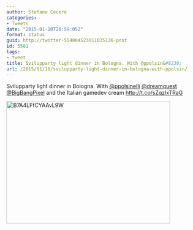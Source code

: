 ```yaml
---
author: Stefano Cecere
categories:
- Tweets
date: "2015-01-10T20:59:05Z"
format: status
guid: http://twitter-554004523011035136-post
id: 5581
tags:
- tweet
title: Svilupparty light dinner in Bologna. With @ppolsin&#8230;
url: /2015/01/10/svilupparty-light-dinner-in-bologna-with-ppolsin/
---
```


Svilupparty light dinner in Bologna. With [@ppolsinelli](http://twitter.com/ppolsinelli) [@dreamquest](http://twitter.com/dreamquest) [@BigBangPixel](http://twitter.com/BigBangPixel) and the Italian gamedev cream http://t.co/sZqzlxTRaG

<img width="427" height="320" src="http://stefanocecere.com/wp-content/uploads/sites/3/2015/01/B7A4LFfCYAAvL9W-427x320.jpg" class="attachment-medium" alt="B7A4LFfCYAAvL9W" />